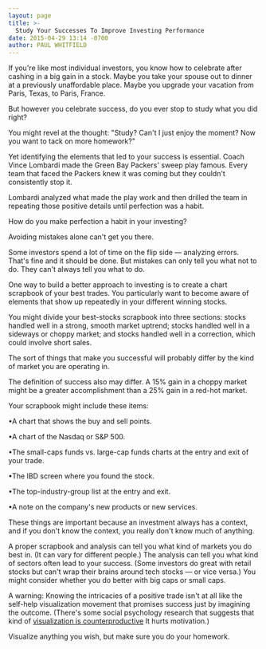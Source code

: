 ```yaml
---
layout: page
title: >-
  Study Your Successes To Improve Investing Performance
date: 2015-04-29 13:14 -0700
author: PAUL WHITFIELD
---
```





If you're like most individual investors, you know how to celebrate after cashing in a big gain in a stock. Maybe you take your spouse out to dinner at a previously unaffordable place. Maybe you upgrade your vacation from Paris, Texas, to Paris, France.

  

But however you celebrate success, do you ever stop to study what you did right?

  

You might revel at the thought: "Study? Can't I just enjoy the moment? Now you want to tack on more homework?"

  

Yet identifying the elements that led to your success is essential. Coach Vince Lombardi made the Green Bay Packers' sweep play famous. Every team that faced the Packers knew it was coming but they couldn't consistently stop it.

  

Lombardi analyzed what made the play work and then drilled the team in repeating those positive details until perfection was a habit.

  

How do you make perfection a habit in your investing?

  

Avoiding mistakes alone can't get you there.

  

Some investors spend a lot of time on the flip side — analyzing errors. That's fine and it should be done. But mistakes can only tell you what not to do. They can't always tell you what to do.

  

One way to build a better approach to investing is to create a chart scrapbook of your best trades. You particularly want to become aware of elements that show up repeatedly in your different winning stocks.

  

You might divide your best-stocks scrapbook into three sections: stocks handled well in a strong, smooth market uptrend; stocks handled well in a sideways or choppy market; and stocks handled well in a correction, which could involve short sales.

  

The sort of things that make you successful will probably differ by the kind of market you are operating in.

  

The definition of success also may differ. A 15% gain in a choppy market might be a greater accomplishment than a 25% gain in a red-hot market.

  

Your scrapbook might include these items:

  

•A chart that shows the buy and sell points.

  

•A chart of the Nasdaq or S&P 500.

  

•The small-caps funds vs. large-cap funds charts at the entry and exit of your trade.

  

•The IBD screen where you found the stock.

  

•The top-industry-group list at the entry and exit.

  

•A note on the company's new products or new services.

  

These things are important because an investment always has a context, and if you don't know the context, you really don't know much of anything.

  

A proper scrapbook and analysis can tell you what kind of markets you do best in. (It can vary for different people.) The analysis can tell you what kind of sectors often lead to your success. (Some investors do great with retail stocks but can't wrap their brains around tech stocks — or vice versa.) You might consider whether you do better with big caps or small caps.

  

A warning: Knowing the intricacies of a positive trade isn't at all like the self-help visualization movement that promises success just by imagining the outcome. (There's some social psychology research that suggests that kind of [visualization is counterproductive](http://www.sciencedirect.com/science/article/pii/S002210311100031X) It hurts motivation.)

  

Visualize anything you wish, but make sure you do your homework.




